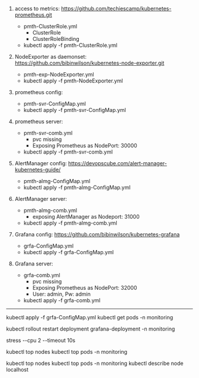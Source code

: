 
1. access to metrics: https://github.com/techiescamp/kubernetes-prometheus.git
    - pmth-ClusterRole.yml
        - ClusterRole
        - ClusterRoleBinding
    - kubectl apply -f pmth-ClusterRole.yml

2.  NodeExporter as daemonset: https://github.com/bibinwilson/kubernetes-node-exporter.git
    - pmth-exp-NodeExporter.yml
    - kubectl apply  -f pmth-NodeExporter.yml 

3. prometheus config:
    - pmth-svr-ConfigMap.yml
    - kubectl apply -f pmth-svr-ConfigMap.yml

4. prometheus server:
    - pmth-svr-comb.yml
        - pvc missing
        - Exposing Prometheus as NodePort: 30000
    - kubectl apply  -f pmth-svr-comb.yml

5. AlertManager config: https://devopscube.com/alert-manager-kubernetes-guide/
    - pmth-almg-ConfigMap.yml
    - kubectl apply  -f pmth-almg-ConfigMap.yml

6. AlertManager server:
    - pmth-almg-comb.yml
        - exposing AlertManager as Nodeport: 31000
    - kubectl apply  -f pmth-almg-comb.yml

7. Grafana config: https://github.com/bibinwilson/kubernetes-grafana
    - grfa-ConfigMap.yml
    - kubectl apply  -f grfa-ConfigMap.yml

8. Grafana server:
    - grfa-comb.yml
        - pvc missing
        - Exposing Prometheus as NodePort: 32000
        - User: admin, Pw: admin
    - kubectl apply  -f grfa-comb.yml

---

kubectl apply -f grfa-ConfigMap.yml
kubectl get pods -n monitoring

kubectl rollout restart deployment grafana-deployment -n monitoring

stress --cpu 2 --timeout 10s

kubectl top nodes
kubectl top pods -n monitoring

kubectl top nodes
kubectl top pods -n monitoring
kubectl describe node localhost







#